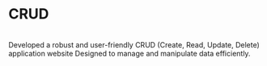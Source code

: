 # CRUD 
<br>
Developed a robust and user-friendly CRUD (Create, Read, Update, 
Delete) application website Designed to manage and manipulate data efficiently.
